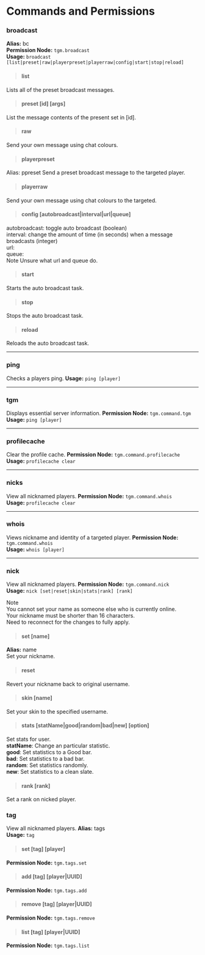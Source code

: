 # Commands and Permissions

### broadcast
**Alias:** bc<br>
**Permission Node:** `tgm.broadcast`<br>
**Usage:** `broadcast [list|preset|raw|playerpreset|playerraw|config|start|stop|reload]`
>#### list
Lists all of the preset broadcast messages.

>#### preset [id] [args]
List the message contents of the present set in [id].

>#### raw
Send your own message using chat colours.

>#### playerpreset
Alias: ppreset
Send a preset broadcast message to the targeted player.

>#### playerraw
Send your own message using chat colours to the targeted.

>#### config [autobroadcast|interval|url|queue]
autobroadcast: toggle auto broadcast (boolean)<br>
interval: change the amount of time (in seconds) when a message broadcasts (integer)<br>
url:<br>
queue:<br>
<span class="label label-note">Note</span> Unsure what url and queue do.

>#### start
Starts the auto broadcast task.

>#### stop
Stops the auto broadcast task.

>#### reload
Reloads the auto broadcast task.

<hr>

### ping
Checks a players ping.
**Usage:** `ping [player]`
<hr>

### tgm
Displays essential server information.
**Permission Node:** `tgm.command.tgm`<br>
**Usage:** `ping [player]`
<hr>

### profilecache
Clear the profile cache.
**Permission Node:** `tgm.command.profilecache`<br>
**Usage:** `profilecache clear`
<hr>

### nicks
View all nicknamed players.
**Permission Node:** `tgm.command.whois`<br>
**Usage:** `profilecache clear`
<hr>

### whois
Views nickname and identity of a targeted player.
**Permission Node:** `tgm.command.whois`<br>
**Usage:** `whois [player]`
<hr>

### nick
View all nicknamed players.
**Permission Node:** `tgm.command.nick`<br>
**Usage:** `nick [set|reset|skin|stats|rank] [rank]`

<span class="label label-note">Note</span><br>
You cannot set your name as someone else who is currently online.<br>
Your nickname must be shorter than 16 characters.<br>
Need to reconnect for the changes to fully apply.

>#### set [name]
**Alias:** name<br>
Set your nickname.

>#### reset
Revert your nickname back to original username.

>#### skin [name]
Set your skin to the specified username.

>#### stats [statName|good|random|bad|new] [option]
Set stats for user.<br>
**statName**: Change an particular statistic.<br>
**good**: Set statistics to a Good bar.<br>
**bad**: Set statistics to a bad bar.<br>
**random**: Set statistics randomly.<br>
**new**: Set statistics to a clean slate.<br>

>#### rank [rank]
Set a rank on nicked player.

### tag
View all nicknamed players.
**Alias:** tags<br>
**Usage:** `tag`

>#### set [tag] [player]
**Permission Node:** `tgm.tags.set`<br>

>#### add [tag] [player|UUID]
**Permission Node:** `tgm.tags.add`<br>

>#### remove [tag] [player|UUID]
**Permission Node:** `tgm.tags.remove`<br>

>#### list [tag] [player|UUID]
**Permission Node:** `tgm.tags.list`<br>
